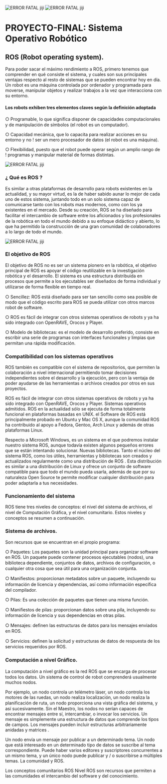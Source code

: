 ![ERROR FATAL jiji](https://github.com/Villalobos39/PROYECTO-FINAL/blob/master/Imagenes/LOGO_TECNM_GRIS.png) ![ERROR FATAL jiji](https://github.com/Villalobos39/PROYECTO-FINAL/blob/master/Imagenes/sistemas%20computacionales.png) 
# PROYECTO-FINAL: Sistema Operativo Robótico

## ROS (Robot operating system).

Para poder sacar el máximo rendimiento a ROS, primero tenemos que comprender en qué consiste el sistema, y cuales son sus principales ventajas respecto al resto de sistemas que se pueden encontrar hoy en día. Un robot es una máquina controlada por ordenador y programada para moverse, manipular objetos y realizar trabajos a la vez que interacciona con su entorno.

#### Los robots exhiben tres elementos claves según la deﬁnición adoptada

○ Programable, lo que signiﬁca disponer de capacidades computacionales y de manipulación de símbolos (el robot es un computador). 

○ Capacidad mecánica, que lo capacita para realizar acciones en su entorno y no ! ser un mero procesador de datos (el robot es una máquina).

○ Flexibilidad, puesto que el robot puede operar según un amplio rango de ! programas y manipular material de formas distintas.

![ERROR FATAL jiji](https://github.com/Villalobos39/PROYECTO-FINAL/blob/master/Imagenes/Rbot.png)

### ¿ Qué es ROS ?

Es similar a otras plataformas de desarrollo para robots existentes en la actualidad, y su mayor virtud, es la de haber sabido aunar lo mejor de cada uno de estos sistema, juntando todo en un solo sistema capaz de comunicarse tanto con los robots mas modernos, como con los ya existentes en el mercado. Desde su creación, ROS se ha diseñado para facilitar el intercambio de software entre los aﬁcionados y los profesionales de la robótica en todo el mundo debido a su enfoque didáctico y abierto, lo que ha permitido la construcción de una gran comunidad de colaboradores a lo largo de todo el mundo. 

![ERROR FATAL jiji](https://github.com/Villalobos39/PROYECTO-FINAL/blob/master/Imagenes/ROS.jpg)

### El objetivo de ROS
El objetivo de ROS no es ser un sistema pionero en la robótica, el objetivo principal de ROS es apoyar el código reutilizable en la investigación robótica y el desarrollo. 
El sistema es una estructura distribuida en procesos que permite a los ejecutables ser diseñados de forma individual y utilizarse de forma ﬂexible en tiempo real.

○ Sencillez: ROS está diseñado para ser tan sencillo como sea posible de modo que el código escrito para ROS se pueda utilizar con otros marcos robot de software. 

○ ROS es fácil de integrar con otros sistemas operativos de robots y ya ha sido integrado con OpenRAVE, Orocos y Player. 

○ Modelo de bibliotecas: es el modelo de desarrollo preferido, consiste en escribir una serie de programas con interfaces funcionales y limpias que permitan una rápida modiﬁcación. 

### Compatibilidad con los sistemas operativos 
ROS también es compatible con el sistema de repositorios, que permiten la colaboración a nivel internacional permitiendo tomar decisiones independientes sobre el desarrollo y la ejecución, pero con la ventaja de poder ayudarse de las herramientas o archivos creados por otros en sus proyectos.

ROS es fácil de integrar con otros sistemas operativos de robots y ya ha sido integrado con OpenRAVE, Orocos y Player. Sistemas operativos admitidos. ROS en la actualidad sólo se ejecuta de forma totalmente funcional en plataformas basadas en UNIX. el Software de ROS está principalmente probado en Ubuntu y Mac OS X, aunque la comunidad ROS ha contribuido al apoyo a Fedora, Gentoo, Arch Linux y además de otras plataformas Linux.

Respecto a Microsoft Windows, es un sistema en el que podremos instalar nuestro sistema ROS, aunque todavía existen algunos pequeños errores que se están intentando solucionar. Nuevas bibliotecas. Tanto el núcleo del sistema ROS, como los útiles, herramientas y bibliotecas son creados y actualizados regularmente como una distribución de ROS . Esta distribución es similar a una distribución de Linux y ofrece un conjunto de software compatible para que todo el mundo pueda usarla, además de que por su naturaleza Open Source te permite modiﬁcar cualquier distribución para poder adaptarla a tus necesidades.

### Funcionamiento del sistema
ROS tiene tres niveles de conceptos: el nivel del sistema de archivos, el nivel de Computación Gráﬁca, y el nivel comunitario. Estos niveles y conceptos se resumen a continuación.

### Sistema de archivos.
Son recursos que se encuentran en el propio programa: 

○ Paquetes: Los paquetes son la unidad principal para organizar software en ROS. Un paquete puede contener procesos ejecutables (nodos), una biblioteca dependiente, conjuntos de datos, archivos de conﬁguración, o cualquier otra cosa que sea útil para una organización conjunta. 

○ Maniﬁestos: proporcionan metadatos sobre un paquete, incluyendo su información de licencia y dependencias, así como información especíﬁca del compilador. 

○ Pilas: Es una colección de paquetes que tienen una misma función. 

○ Maniﬁestos de pilas: proporcionan datos sobre una pila, incluyendo su información de licencia y sus dependencias en otras pilas.

○ Mensajes: deﬁnen las estructuras de datos para los mensajes enviados en ROS.

○ Servicios:  deﬁnen la solicitud y estructuras de datos de respuesta de los servicios requeridos por ROS.

### Computación a nivel Gráﬁco. 
La computación a nivel gráﬁco es la red ROS que se encarga de procesar todos los datos. Un sistema de control de robot comprenderá usualmente muchos nodos.

Por ejemplo, un nodo controla un telémetro láser, un nodo controla los motores de las ruedas, un nodo realiza localización, un nodo realiza la planiﬁcación de ruta, un nodo proporciona una vista gráﬁca del sistema, y así sucesivamente. Sin el Maestro, los nodos no serían capaces de encontrar mensajes entre sí, intercambiar, o invocar los servicios. Un mensaje es simplemente una estructura de datos que comprende los tipos de campos. Los mensajes pueden incluir estructuras arbitrariamente anidadas y matrices .

Un nodo envía un mensaje por publicar a un determinado tema. Un nodo que está interesado en un determinado tipo de datos se suscribe al tema correspondiente. Puede haber varios editores y suscriptores concurrentes a un mismo tema, y un único nodo puede publicar y / o suscribirse a múltiples temas. La comunidad y ROS.

Los conceptos comunitarios ROS Nivel ROS son recursos que permiten a las comunidades el intercambio del software y del conocimiento.
